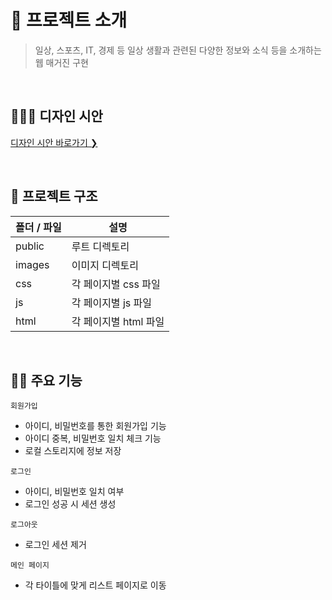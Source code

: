 # 🔖 프로젝트 소개

 > 일상, 스포츠, IT, 경제 등 일상 생활과 관련된 다양한 정보와 소식 등을 소개하는 웹 매거진 구현

<br/>

## 👨🏻‍🏫 디자인 시안

<a type="_blank" href="https://www.figma.com/file/8z2bUrJVoYibwKpapkWWiK/Untitled?node-id=0%3A1" >디자인 시안 바로가기 ❯ </a>

<br/>

## 📂 프로젝트 구조

| 폴더 / 파일 | 설명                  |
| ----------- | --------------------- |
| public      | 루트 디렉토리         |
| images      | 이미지 디렉토리       |
| css         | 각 페이지별 css 파일  |
| js          | 각 페이지별 js 파일   |
| html        | 각 페이지별 html 파일 |

<br/>

## 🏌️‍♂️ 주요 기능

`회원가입`

- 아이디, 비밀번호를 통한 회원가입 기능
- 아이디 중복, 비밀번호 일치 체크 기능
- 로컬 스토리지에 정보 저장

`로그인`

- 아이디, 비밀번호 일치 여부
- 로그인 성공 시 세션 생성

`로그아웃`

- 로그인 세션 제거

`메인 페이지`

- 각 타이틀에 맞게 리스트 페이지로 이동

